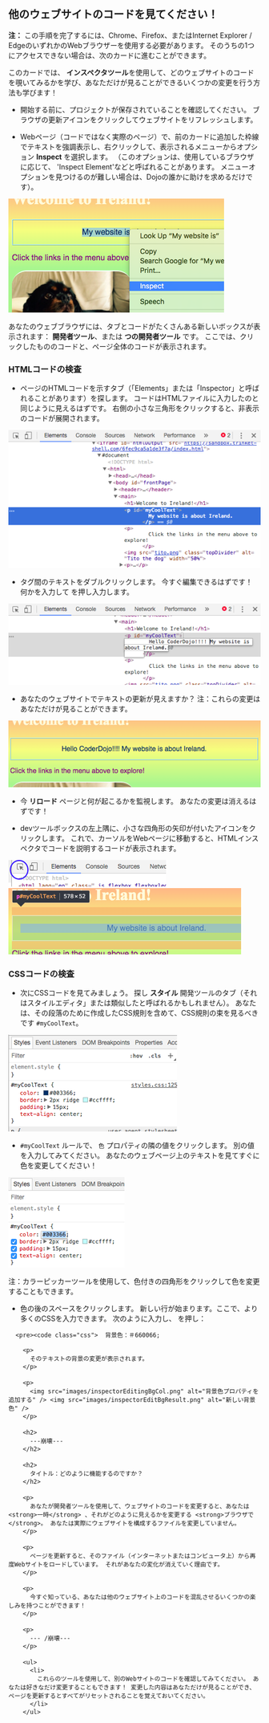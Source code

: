 ## 他のウェブサイトのコードを見てください！

**注：** この手順を完了するには、Chrome、Firefox、またはInternet Explorer / EdgeのいずれかのWebブラウザーを使用する必要があります。 そのうちの1つにアクセスできない場合は、次のカードに進むことができます。

このカードでは、 **インスペクタツール**を使用して、どのウェブサイトのコードを覗いてみるかを学び、あなただけが見ることができるいくつかの変更を行う方法も学びます！

+ 開始する前に、プロジェクトが保存されていることを確認してください。 ブラウザの更新アイコンをクリックしてウェブサイトをリフレッシュします。

+ Webページ（コードではなく実際のページ）で、前のカードに追加した枠線でテキストを強調表示し、右クリックして、表示されるメニューからオプション **Inspect** を選択します。 （このオプションは、使用しているブラウザに応じて、 'Inspect Element'などと呼ばれることがあります。 メニューオプションを見つけるのが難しい場合は、Dojoの誰かに助けを求めるだけです）。

![強調表示されたテキストの[検査]オプションの選択](images/highlightTextAndInspect.png)

あなたのウェブブラウザには、タブとコードがたくさんある新しいボックスが表示されます： **開発者ツール**、または **つの開発者ツール** です。 ここでは、クリックしたもののコードと、ページ全体のコードが表示されます。

### HTMLコードの検査

+ ページのHTMLコードを示すタブ（「Elements」または「Inspector」と呼ばれることがあります）を探します。 コードはHTMLファイルに入力したのと同じように見えるはずです。 右側の小さな三角形をクリックすると、非表示のコードが展開されます。

![テキスト要素を表示するインスペクタ](images/inspectTextHtml.png)

+ タグ間のテキストをダブルクリックします。 今すぐ編集できるはずです！ 何かを入力して <kbd>を押し<kbd></kbd>入力します。</li> </ul> 
    
    <p>
      <img src="images/inspectEditHtmlText.png" alt="インスペクタツールを使用してテキストを編集する" />
    </p>
    
    <ul>
      <li>
        あなたのウェブサイトでテキストの更新が見えますか？ 注：これらの変更はあなただけが見ることができます。
      </li>
    </ul>
    
    <p>
      <img src="images/inspectEditHtmlTextResult.png" alt="編集されたテキストを含むウェブサイト" />
    </p>
    
    <ul>
      <li>
        <p>
          今 <strong>リロード</strong> ページと何が起こるかを監視します。 あなたの変更は消えるはずです！
        </p>
      </li>
      <li>
        <p>
          devツールボックスの左上隅に、小さな四角形の矢印が付いたアイコンをクリックします。 これで、カーソルをWebページに移動すると、HTMLインスペクタでコードを説明するコードが表示されます。
        </p>
      </li>
    </ul>
    
    <p>
      <img src="images/inspectorSelectIcon.png" alt="要素を選択するアイコン" /> <img src="images/inspectorSelectElement.png" alt="要素の選択" />
    </p>
    
    <h3>
      CSSコードの検査
    </h3>
    
    <ul>
      <li>
        次にCSSコードを見てみましょう。 探し <strong>スタイル</strong> 開発ツールのタブ（それはスタイルエディタ」または類似したと呼ばれるかもしれません）。 あなたは、その段落のために作成したCSS規則を含めて、CSS規則の束を見るべきです <code>#myCoolText</code>。
      </li>
    </ul>
    
    <p>
      <img src="images/inspectCssBlock.png" alt="要素のCSSコードの表示" />
    </p>
    
    <ul>
      <li>
        <code>#myCoolText</code> ルールで、 <code>色</code> プロパティの隣の値をクリックします。 別の値を入力してみてください。 あなたのウェブページ上のテキストを見てすぐに色を変更してください！
      </li>
    </ul>
    
    <p>
      <img src="images/inspectEditCssColor.png" alt="CSSインスペクタを使用してテキストの色を編集する" />
    </p>
    
    <p>
      注：カラーピッカーツールを使用して、色付きの四角形をクリックして色を変更することもできます。
    </p>
    
    <ul>
      <li>
        色の後のスペースをクリックします。 新しい行が始まります。ここで、より多くのCSSを入力できます。 次のように入力し、 <kbd>を押し<kbd></kbd>：</li> </ul> 
        
        <pre><code class="css">  背景色：＃660066;
</code></pre>
        
        <p>
          そのテキストの背景の変更が表示されます。
        </p>
        
        <p>
          <img src="images/inspectorEditingBgCol.png" alt="背景色プロパティを追加する" /> <img src="images/inspectorEditBgResult.png" alt="新しい背景色" />
        </p>
        
        <h2>
          ---崩壊---
        </h2>
        
        <h2>
          タイトル：どのように機能するのですか？
        </h2>
        
        <p>
          あなたが開発者ツールを使用して、ウェブサイトのコードを変更すると、あなたは <strong>一時</strong> 、それがどのように見えるかを変更する <strong>ブラウザで</strong>。 あなたは実際にウェブサイトを構成するファイルを変更していません。
        </p>
        
        <p>
          ページを更新すると、そのファイル（インターネットまたはコンピュータ上）から再度Webサイトをロードしています。 それがあなたの変化が消えていく理由です。
        </p>
        
        <p>
          今すぐ知っている、あなたは他のウェブサイト上のコードを混乱させるいくつかの楽しみを持つことができます！
        </p>
        
        <p>
          --- /崩壊---
        </p>
        
        <ul>
          <li>
            これらのツールを使用して、別のWebサイトのコードを確認してみてください。 あなたは好きなだけ変更することもできます！ 変更した内容はあなただけが見ることができ、ページを更新するとすべてがリセットされることを覚えておいてください。
          </li>
        </ul>